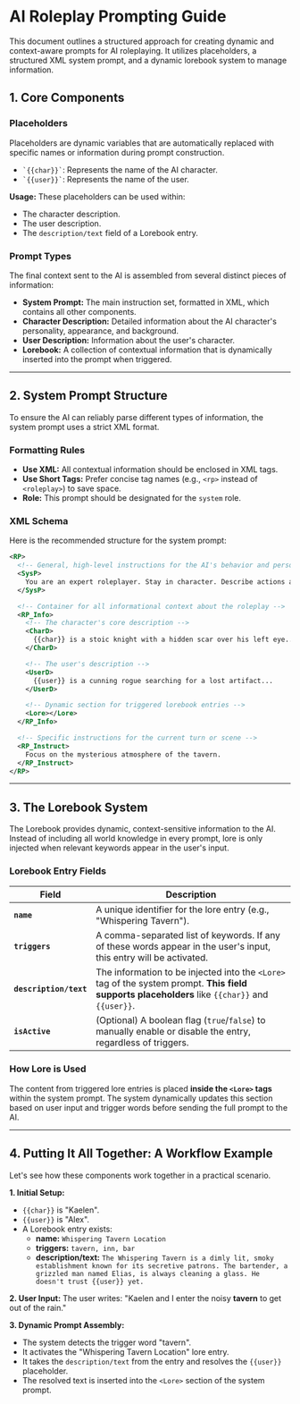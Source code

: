 # AI Roleplay Prompting Guide

This document outlines a structured approach for creating dynamic and context-aware prompts for AI roleplaying. It utilizes placeholders, a structured XML system prompt, and a dynamic lorebook system to manage information.

## 1. Core Components

### Placeholders
Placeholders are dynamic variables that are automatically replaced with specific names or information during prompt construction.

-   `` `{{char}}` ``: Represents the name of the AI character.
-   `` `{{user}}` ``: Represents the name of the user.

**Usage:** These placeholders can be used within:
-   The character description.
-   The user description.
-   The `description/text` field of a Lorebook entry.

### Prompt Types
The final context sent to the AI is assembled from several distinct pieces of information:
-   **System Prompt:** The main instruction set, formatted in XML, which contains all other components.
-   **Character Description:** Detailed information about the AI character's personality, appearance, and background.
-   **User Description:** Information about the user's character.
-   **Lorebook:** A collection of contextual information that is dynamically inserted into the prompt when triggered.

---

## 2. System Prompt Structure

To ensure the AI can reliably parse different types of information, the system prompt uses a strict XML format.

### Formatting Rules
-   **Use XML:** All contextual information should be enclosed in XML tags.
-   **Use Short Tags:** Prefer concise tag names (e.g., `<rp>` instead of `<roleplay>`) to save space.
-   **Role:** This prompt should be designated for the `system` role.

### XML Schema
Here is the recommended structure for the system prompt:

```xml
<RP>
  <!-- General, high-level instructions for the AI's behavior and personality -->
  <SysP>
    You are an expert roleplayer. Stay in character. Describe actions and emotions in detail.
  </SysP>

  <!-- Container for all informational context about the roleplay -->
  <RP_Info>
    <!-- The character's core description -->
    <CharD>
      {{char}} is a stoic knight with a hidden scar over his left eye...
    </CharD>

    <!-- The user's description -->
    <UserD>
      {{user}} is a cunning rogue searching for a lost artifact...
    </UserD>

    <!-- Dynamic section for triggered lorebook entries -->
    <Lore></Lore>
  </RP_Info>

  <!-- Specific instructions for the current turn or scene -->
  <RP_Instruct>
    Focus on the mysterious atmosphere of the tavern.
  </RP_Instruct>
</RP>
```

---

## 3. The Lorebook System

The Lorebook provides dynamic, context-sensitive information to the AI. Instead of including all world knowledge in every prompt, lore is only injected when relevant keywords appear in the user's input.

### Lorebook Entry Fields

| Field               | Description                                                                                                                              |
| ------------------- | ---------------------------------------------------------------------------------------------------------------------------------------- |
| **`name`**          | A unique identifier for the lore entry (e.g., "Whispering Tavern").                                                                      |
| **`triggers`**      | A comma-separated list of keywords. If any of these words appear in the user's input, this entry will be activated.                       |
| **`description/text`**| The information to be injected into the `<Lore>` tag of the system prompt. **This field supports placeholders** like `{{char}}` and `{{user}}`. |
| **`isActive`**      | (Optional) A boolean flag (`true`/`false`) to manually enable or disable the entry, regardless of triggers.                               |

### How Lore is Used
The content from triggered lore entries is placed **inside the `<Lore>` tags** within the system prompt. The system dynamically updates this section based on user input and trigger words before sending the full prompt to the AI.

---

## 4. Putting It All Together: A Workflow Example

Let's see how these components work together in a practical scenario.

**1. Initial Setup:**
-   `{{char}}` is "Kaelen".
-   `{{user}}` is "Alex".
-   A Lorebook entry exists:
    -   **name:** `Whispering Tavern Location`
    -   **triggers:** `tavern, inn, bar`
    -   **description/text:** `The Whispering Tavern is a dimly lit, smoky establishment known for its secretive patrons. The bartender, a grizzled man named Elias, is always cleaning a glass. He doesn't trust {{user}} yet.`

**2. User Input:**
The user writes: "Kaelen and I enter the noisy **tavern** to get out of the rain."

**3. Dynamic Prompt Assembly:**
-   The system detects the trigger word "tavern".
-   It activates the "Whispering Tavern Location" lore entry.
-   It takes the `description/text` from the entry and resolves the `{{user}}` placeholder.
-   The resolved text is inserted into the `<Lore>` section of the system prompt.
